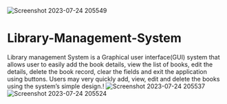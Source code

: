 ![Screenshot 2023-07-24 205549](https://github.com/PARIMAL9135/Library-Management-System/assets/90561844/e8b4c7ce-1976-4420-9172-94eed42a33b4)
# Library-Management-System

Library management System is a Graphical user interface(GUI) system that allows user to easily add the book details, view the list of books, edit the details, delete the book record, clear the fields and exit the application using buttons. Users may very quickly add, view, edit and delete the books using the system’s simple design.!
![Screenshot 2023-07-24 205537](https://github.com/PARIMAL9135/Library-Management-System/assets/90561844/b6789dc8-1bb3-47a7-aeb9-bd0afb130f56)
![Screenshot 2023-07-24 205524](https://github.com/PARIMAL9135/Library-Management-System/assets/90561844/7ce83dea-def1-4811-a2e4-352ad20c32e4)

